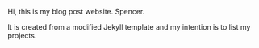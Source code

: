 Hi, this is my blog post website. Spencer.

It is created from a modified Jekyll template and my intention is to list my projects.




<!-- I have deleted the link to the RSS feed as this is not wanted.  If I want to put it back, insert:
<li class="active"><a href="{{ site.baseurl }}/feed.xml">RSS</a></li>
into the header.html file. -->
